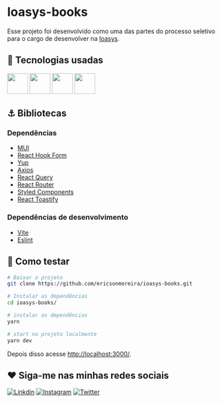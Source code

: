# Ioasys-books

Esse projeto foi desenvolvido como uma das partes do processo seletivo para o cargo de desenvolver na [Ioasys](https://ioasys.com.br/).

## 🧰 Tecnologias usadas

<div>
<img src="https://cdn.jsdelivr.net/gh/devicons/devicon/icons/javascript/javascript-original.svg" height="48px" />
<img src="https://cdn.jsdelivr.net/gh/devicons/devicon/icons/typescript/typescript-original.svg" height="48px" />
<img src="https://cdn.jsdelivr.net/gh/devicons/devicon/icons/react/react-original-wordmark.svg" height="48px" />
<img src="https://cdn.jsdelivr.net/gh/devicons/devicon/icons/vscode/vscode-original.svg" height="48px" />
</div>

## ⚓ Bibliotecas

### Dependências

- [MUI](https://mui.com/)
- [React Hook Form](https://react-hook-form.com/)
- [Yup](https://github.com/jquense/yup)
- [Axios](https://axios-http.com/)
- [React Query](https://react-query.tanstack.com/)
- [React Router](https://reactrouter.com/docs/en/v6)
- [Styled Components](https://styled-components.com/)
- [React Toastify](https://fkhadra.github.io/react-toastify/introduction)

### Dependências de desenvolvimento

- [Vite](https://vitejs.dev/)
- [Eslint](https://eslint.org/)

## 🧪 Como testar

```bash
# Baixar o projeto
git clone https://github.com/ericsonmoreira/ioasys-books.git
```

```bash
# Instalar as dependências
cd ioasys-books/

# instalar as dependências
yarn
```

```bash
# start no projeto localmente
yarn dev
```

Depois disso acesse [http://localhost:3000/](http://localhost:3000/).

## ❤️ Siga-me nas minhas redes sociais

[![Linkdin](https://img.shields.io/badge/LinkedIn-0077B5?style=for-the-badge&logo=linkedin&logoColor=white)](https://www.linkedin.com/in/ericsonmoreira/)
[![Instagram](https://img.shields.io/badge/Instagram-E4405F?style=for-the-badge&logo=instagram&logoColor=white)](https://www.instagram.com/ericsonmoreira/)
[![Twitter](https://img.shields.io/badge/Twitter-1DA1F2?style=for-the-badge&logo=twitter&logoColor=white)](https://twitter.com/SonoEricson)
